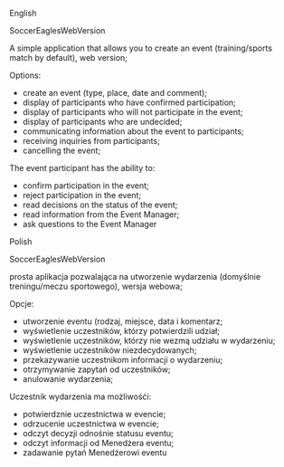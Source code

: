 English

SoccerEaglesWebVersion

A simple application that allows you to create an event (training/sports match by default), web version;

Options:

- create an event (type, place, date and comment);
- display of participants who have confirmed participation;
- display of participants who will not participate in the event;
- display of participants who are undecided;
- communicating information about the event to participants;
- receiving inquiries from participants;
- cancelling the event;

The event participant has the ability to:

- confirm participation in the event;
- reject participation in the event;
- read decisions on the status of the event;
- read information from the Event Manager;
- ask questions to the Event Manager

Polish

SoccerEaglesWebVersion

prosta aplikacja pozwalająca na utworzenie wydarzenia (domyślnie treningu/meczu sportowego), wersja webowa;

Opcje:

- utworzenie eventu (rodzaj, miejsce, data i komentarz;
- wyświetlenie uczestników, którzy potwierdzili udział;
- wyświetlenie uczestników, którzy nie wezmą udziału w wydarzeniu;
- wyświetlenie uczestników niezdecydowanych;
- przekazywanie uczestnikom informacji o wydarzeniu;
- otrzymywanie zapytań od uczestników;
- anulowanie wydarzenia;

Uczestnik wydarzenia ma możliwośći:

- potwierdznie uczestnictwa w evencie;
- odrzucenie uczestnictwa w evencie;
- odczyt decyzji odnośnie statusu eventu;
- odczyt informacji od Menedżera eventu;
- zadawanie pytań Menedżerowi eventu
